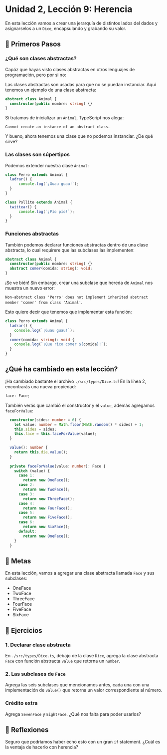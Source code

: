 # Unidad 2, Lección 9: Herencia

En esta lección vamos a crear una jerarquía de distintos lados del dados y asignarselos a un `Dice`, encapsulando y grabando su valor.

## 🐾 Primeros Pasos

### ¿Qué son clases abstractas?

Capáz que hayas visto clases abstractas en otros lenguajes de programación, pero por si no:

Las clases abstractas son usadas para que no se puedan instanciar. Aquí tenemos un ejemplo de una clase abstracta:

```typescript
abstract class Animal {
  constructor(public nombre: string) {}
}
```

Si tratamos de inicializar un `Animal`, TypeScript nos alega:

`Cannot create an instance of an abstract class.`

Y bueno, ahora tenemos una clase que no podemos instanciar. ¿De qué sirve?

### Las clases son súpertipos

Podemos extender nuestra clase `Animal`:

```typescript
class Perro extends Animal {
  ladrar() {
      console.log(`¡Guau guau!`);
  }
}

class Pollito extends Animal {
  twittear() {
      console.log(`¡Pío pío!`);
  }
}
```

### Funciones abstractas

También podemos declarar funciones abstractas dentro de una clase abstracta, lo cual requirere que las subclases las implementen:

```typescript
abstract class Animal {
  constructor(public nombre: string) {}
  abstract comer(comida: string): void;
}
```

¡Se ve bién! Sin embargo, crear una subclase que hereda de `Animal` nos muestra un nuevo error:

`Non-abstract class 'Perro' does not implement inherited abstract member 'comer' from class 'Animal'`.

Esto quiere decir que tenemos que implementar esta función:

```typescript
class Perro extends Animal {
  ladrar() {
    console.log(`¡Guau guau!`);
  }
  comer(comida: string): void {
    console.log(`¡Que rico comer ${comida}!`);
  }
}
```

## ¿Qué ha cambiado en esta lección?

¡Ha cambiado bastante el archivo `./src/types/Dice.ts`! En la línea 2, encontrarás una nueva propiedad:

```typescript
face: Face;
```

También verás que cambió el constructor y el `value`, además agregamos `faceForValue`:

```typescript
  constructor(sides: number = 6) {
    let value: number = Math.floor(Math.random() * sides) + 1;
    this.sides = sides;
    this.face = this.faceForValue(value);
  }

  value(): number {
    return this.die.value();
  }
  
  private faceForValue(value: number): Face {
    switch (value) {
      case 1:
        return new OneFace();
      case 2:
        return new TwoFace();
      case 3:
        return new ThreeFace();
      case 4:
        return new FourFace();
      case 5:
        return new FiveFace();
      case 6:
        return new SixFace();
      default:
        return new OneFace();
    }
  }
```


## 🥅 Metas

En esta lección, vamos a agregar una clase abstracta llamada `Face` y sus subclases:

- OneFace
- TwoFace
- ThreeFace
- FourFace
- FiveFace
- SixFace

## 🤸 Ejercicios

### 1. Declarar clase abstracta

En `./src/types/Dice.ts`, debajo de la clase `Dice`, agrega la clase abstracta `Face` con función abstracta `value` que retorna un `number`.

### 2. Las subclases de `Face`

Agrega las seis subclases que mencionamos antes, cada una con una implementación de `value()` que retorna un valor correspondiente al número.

### Crédito extra

Agrega `SevenFace` y `EightFace`. ¿Qué nos falta para poder usarlos?

## 🤔 Reflexiones

Seguro que podríamos haber echo esto con un gran `if` statement. ¿Cuál es la ventaja de hacerlo con herencia?
